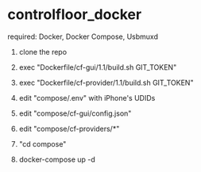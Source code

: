 # controlfloor_docker

required: Docker, Docker Compose, Usbmuxd

1. clone the repo

2. exec "Dockerfile/cf-gui/1.1/build.sh GIT_TOKEN"
3. exec "Dockerfile/cf-provider/1.1/build.sh GIT_TOKEN"

4. edit "compose/.env" with iPhone's UDIDs
5. edit "compose/cf-gui/config.json"
6. edit "compose/cf-providers/*"

7. "cd compose"
8. docker-compose up -d

